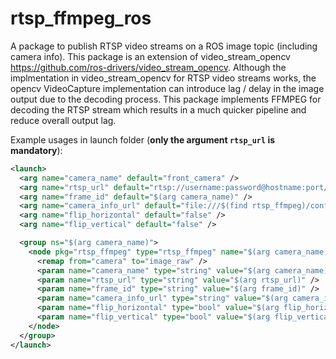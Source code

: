 # rtsp_ffmpeg_ros
A package to publish RTSP video streams on a ROS image topic (including camera info). This package is an extension of video_stream_opencv https://github.com/ros-drivers/video_stream_opencv. Although the implmentation in video_stream_opencv for RTSP video streams works, the opencv VideoCapture implementation can introduce lag / delay in the image output due to the decoding process. This package implements FFMPEG for decoding the RTSP stream which results in a much quicker pipeline and reduce overall output lag.

Example usages in launch folder (**only the argument `rtsp_url` is mandatory**):

```xml
<launch>
  <arg name="camera_name" default="front_camera" />
  <arg name="rtsp_url" default="rtsp://username:password@hostname:port/channel" />
  <arg name="frame_id" default="$(arg camera_name)" />
  <arg name="camera_info_url" default="file:///$(find rtsp_ffmpeg)/config/front_camera_calibration.yaml" />
  <arg name="flip_horizontal" default="false" />
  <arg name="flip_vertical" default="false" />

  <group ns="$(arg camera_name)">
    <node pkg="rtsp_ffmpeg" type="rtsp_ffmpeg" name="$(arg camera_name)_stream" output="screen"> 
      <remap from="camera" to="image_raw" />
      <param name="camera_name" type="string" value="$(arg camera_name)" />
      <param name="rtsp_url" type="string" value="$(arg rtsp_url)" />
      <param name="frame_id" type="string" value="$(arg frame_id)" />
      <param name="camera_info_url" type="string" value="$(arg camera_info_url)" />
      <param name="flip_horizontal" type="bool" value="$(arg flip_horizontal)" />
      <param name="flip_vertical" type="bool" value="$(arg flip_vertical)" />
    </node>
  </group>
</launch>

```
